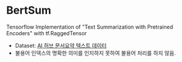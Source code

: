 # BertSum
Tensorflow Implementation of "Text Summarization with Pretrained Encoders" with tf.RaggedTensor

- Dataset: <a href="https://aihub.or.kr/aidata/8054" target="_blank"> AI 허브 문서요약 텍스트 데이터 </a>
- 불용어 인덱스의 명확한 의미를 인지하지 못하여 불용어 처리를 하지 않음.
